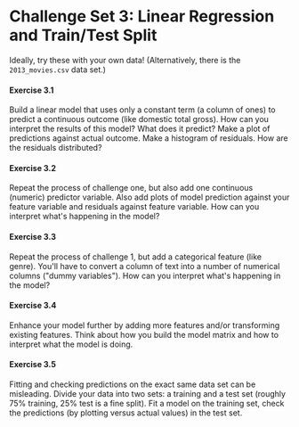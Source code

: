 # Challenge Set 3:  Linear Regression and Train/Test Split


Ideally, try these with your own data! (Alternatively, there is the `2013_movies.csv` data set.)


#### Exercise 3.1

Build a linear model that uses only a constant term (a column of ones) to predict a continuous outcome (like domestic total gross). How can you interpret the results of this model? What does it predict? Make a plot of predictions against actual outcome. Make a histogram of residuals. How are the residuals distributed?


#### Exercise 3.2

Repeat the process of challenge one, but also add one continuous (numeric) predictor variable. Also add plots of model prediction against your feature variable and residuals against feature variable. How can you interpret what's happening in the model?


#### Exercise 3.3

Repeat the process of challenge 1, but add a categorical feature (like genre). You'll have to convert a column of text into a number of numerical columns ("dummy variables"). How can you interpret what's happening in the model?


#### Exercise 3.4

Enhance your model further by adding more features and/or transforming existing features. Think about how you build the model matrix and how to interpret what the model is doing.


#### Exercise 3.5

Fitting and checking predictions on the exact same data set can be
misleading. Divide your data into two sets: a training and a test set
(roughly 75% training, 25% test is a fine split). Fit a model on the
training set, check the predictions (by plotting versus actual values)
in the test set.
